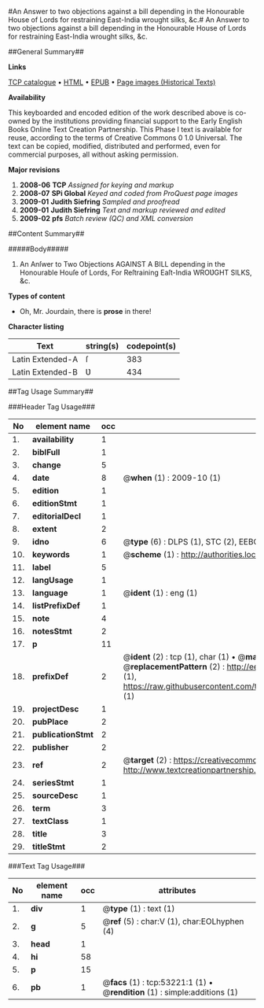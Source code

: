 #An Answer to two objections against a bill depending in the Honourable House of Lords for restraining East-India wrought silks, &c.#
An Answer to two objections against a bill depending in the Honourable House of Lords for restraining East-India wrought silks, &c.

##General Summary##

**Links**

[TCP catalogue](http://www.ota.ox.ac.uk/tcp/)  • 
[HTML](http://tei.it.ox.ac.uk/tcp/Texts-HTML/free/A25/A25631.html)  • 
[EPUB](http://tei.it.ox.ac.uk/tcp/Texts-EPUB/free/A25/A25631.epub) • 
[Page images (Historical Texts)](https://data.historicaltexts.jisc.ac.uk/view?pubId=eebo-12060240e&pageId=eebo-12060240e-53221-1)

**Availability**

This keyboarded and encoded edition of the
	       work described above is co-owned by the institutions
	       providing financial support to the Early English Books
	       Online Text Creation Partnership. This Phase I text is
	       available for reuse, according to the terms of Creative
	       Commons 0 1.0 Universal. The text can be copied,
	       modified, distributed and performed, even for
	       commercial purposes, all without asking permission.

**Major revisions**

1. __2008-06__ __TCP__ *Assigned for keying and markup*
1. __2008-07__ __SPi Global__ *Keyed and coded from ProQuest page images*
1. __2009-01__ __Judith Siefring__ *Sampled and proofread*
1. __2009-01__ __Judith Siefring__ *Text and markup reviewed and edited*
1. __2009-02__ __pfs__ *Batch review (QC) and XML conversion*

##Content Summary##

#####Body#####

1. An Anſwer to Two Objections AGAINST A BILL depending in the Honourable Houſe of Lords, For Reſtraining Eaſt-India WROƲGHT SILKS, &c.

**Types of content**

  * Oh, Mr. Jourdain, there is **prose** in there!

**Character listing**


|Text|string(s)|codepoint(s)|
|---|---|---|
|Latin Extended-A|ſ|383|
|Latin Extended-B|Ʋ|434|

##Tag Usage Summary##

###Header Tag Usage###

|No|element name|occ|attributes|
|---|---|---|---|
|1.|__availability__|1||
|2.|__biblFull__|1||
|3.|__change__|5||
|4.|__date__|8| @__when__ (1) : 2009-10 (1)|
|5.|__edition__|1||
|6.|__editionStmt__|1||
|7.|__editorialDecl__|1||
|8.|__extent__|2||
|9.|__idno__|6| @__type__ (6) : DLPS (1), STC (2), EEBO-CITATION (1), OCLC (1), VID (1)|
|10.|__keywords__|1| @__scheme__ (1) : http://authorities.loc.gov/ (1)|
|11.|__label__|5||
|12.|__langUsage__|1||
|13.|__language__|1| @__ident__ (1) : eng (1)|
|14.|__listPrefixDef__|1||
|15.|__note__|4||
|16.|__notesStmt__|2||
|17.|__p__|11||
|18.|__prefixDef__|2| @__ident__ (2) : tcp (1), char (1)  •  @__matchPattern__ (2) : ([0-9\-]+):([0-9IVX]+) (1), (.+) (1)  •  @__replacementPattern__ (2) : http://eebo.chadwyck.com/downloadtiff?vid=$1&page=$2 (1), https://raw.githubusercontent.com/textcreationpartnership/Texts/master/tcpchars.xml#$1 (1)|
|19.|__projectDesc__|1||
|20.|__pubPlace__|2||
|21.|__publicationStmt__|2||
|22.|__publisher__|2||
|23.|__ref__|2| @__target__ (2) : https://creativecommons.org/publicdomain/zero/1.0/ (1), http://www.textcreationpartnership.org/docs/. (1)|
|24.|__seriesStmt__|1||
|25.|__sourceDesc__|1||
|26.|__term__|3||
|27.|__textClass__|1||
|28.|__title__|3||
|29.|__titleStmt__|2||


###Text Tag Usage###

|No|element name|occ|attributes|
|---|---|---|---|
|1.|__div__|1| @__type__ (1) : text (1)|
|2.|__g__|5| @__ref__ (5) : char:V (1), char:EOLhyphen (4)|
|3.|__head__|1||
|4.|__hi__|58||
|5.|__p__|15||
|6.|__pb__|1| @__facs__ (1) : tcp:53221:1 (1)  •  @__rendition__ (1) : simple:additions (1)|
